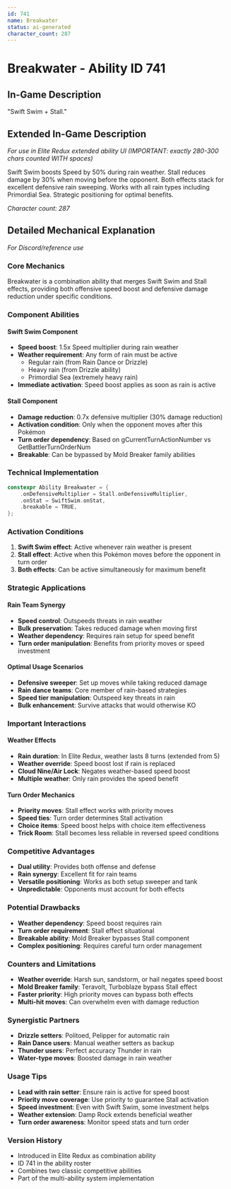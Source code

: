 ```yaml
---
id: 741
name: Breakwater
status: ai-generated
character_count: 287
---
```


# Breakwater - Ability ID 741

## In-Game Description
"Swift Swim + Stall."

## Extended In-Game Description
*For use in Elite Redux extended ability UI (IMPORTANT: exactly 280-300 chars counted WITH spaces)*

Swift Swim boosts Speed by 50% during rain weather. Stall reduces damage by 30% when moving before the opponent. Both effects stack for excellent defensive rain sweeping. Works with all rain types including Primordial Sea. Strategic positioning for optimal benefits.

*Character count: 287*

## Detailed Mechanical Explanation
*For Discord/reference use*

### Core Mechanics
Breakwater is a combination ability that merges Swift Swim and Stall effects, providing both offensive speed boost and defensive damage reduction under specific conditions.

### Component Abilities

#### Swift Swim Component
- **Speed boost**: 1.5x Speed multiplier during rain weather
- **Weather requirement**: Any form of rain must be active
  - Regular rain (from Rain Dance or Drizzle)
  - Heavy rain (from Drizzle ability)
  - Primordial Sea (extremely heavy rain)
- **Immediate activation**: Speed boost applies as soon as rain is active

#### Stall Component  
- **Damage reduction**: 0.7x defensive multiplier (30% damage reduction)
- **Activation condition**: Only when the opponent moves after this Pokémon
- **Turn order dependency**: Based on gCurrentTurnActionNumber vs GetBattlerTurnOrderNum
- **Breakable**: Can be bypassed by Mold Breaker family abilities

### Technical Implementation
```c
constexpr Ability Breakwater = {
    .onDefensiveMultiplier = Stall.onDefensiveMultiplier,
    .onStat = SwiftSwim.onStat,
    .breakable = TRUE,
};
```

### Activation Conditions
1. **Swift Swim effect**: Active whenever rain weather is present
2. **Stall effect**: Active when this Pokémon moves before the opponent in turn order
3. **Both effects**: Can be active simultaneously for maximum benefit

### Strategic Applications

#### Rain Team Synergy
- **Speed control**: Outspeeds threats in rain weather
- **Bulk preservation**: Takes reduced damage when moving first
- **Weather dependency**: Requires rain setup for speed benefit
- **Turn order manipulation**: Benefits from priority moves or speed investment

#### Optimal Usage Scenarios
- **Defensive sweeper**: Set up moves while taking reduced damage
- **Rain dance teams**: Core member of rain-based strategies  
- **Speed tier manipulation**: Outspeed key threats in rain
- **Bulk enhancement**: Survive attacks that would otherwise KO

### Important Interactions

#### Weather Effects
- **Rain duration**: In Elite Redux, weather lasts 8 turns (extended from 5)
- **Weather override**: Speed boost lost if rain is replaced
- **Cloud Nine/Air Lock**: Negates weather-based speed boost
- **Multiple weather**: Only rain provides the speed benefit

#### Turn Order Mechanics
- **Priority moves**: Stall effect works with priority moves
- **Speed ties**: Turn order determines Stall activation
- **Choice items**: Speed boost helps with choice item effectiveness
- **Trick Room**: Stall becomes less reliable in reversed speed conditions

### Competitive Advantages
- **Dual utility**: Provides both offense and defense
- **Rain synergy**: Excellent fit for rain teams
- **Versatile positioning**: Works as both setup sweeper and tank
- **Unpredictable**: Opponents must account for both effects

### Potential Drawbacks  
- **Weather dependency**: Speed boost requires rain
- **Turn order requirement**: Stall effect situational
- **Breakable ability**: Mold Breaker bypasses Stall component
- **Complex positioning**: Requires careful turn order management

### Counters and Limitations
- **Weather override**: Harsh sun, sandstorm, or hail negates speed boost
- **Mold Breaker family**: Teravolt, Turboblaze bypass Stall effect
- **Faster priority**: High priority moves can bypass both effects
- **Multi-hit moves**: Can overwhelm even with damage reduction

### Synergistic Partners
- **Drizzle setters**: Politoed, Pelipper for automatic rain
- **Rain Dance users**: Manual weather setters as backup
- **Thunder users**: Perfect accuracy Thunder in rain
- **Water-type moves**: Boosted damage in rain weather

### Usage Tips
- **Lead with rain setter**: Ensure rain is active for speed boost
- **Priority move coverage**: Use priority to guarantee Stall activation
- **Speed investment**: Even with Swift Swim, some investment helps
- **Weather extension**: Damp Rock extends beneficial weather
- **Turn order awareness**: Monitor speed stats and turn order

### Version History
- Introduced in Elite Redux as combination ability
- ID 741 in the ability roster
- Combines two classic competitive abilities
- Part of the multi-ability system implementation